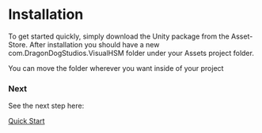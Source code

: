 # Installation

To get started quickly, simply download the Unity package from the Asset-Store. After installation you should have a new com.DragonDogStudios.VisualHSM folder under your Assets project folder.

You can move the folder wherever you want inside of your project

### Next

See the next step here:

[Quick Start](/VisualHSM/quickStart.md)
